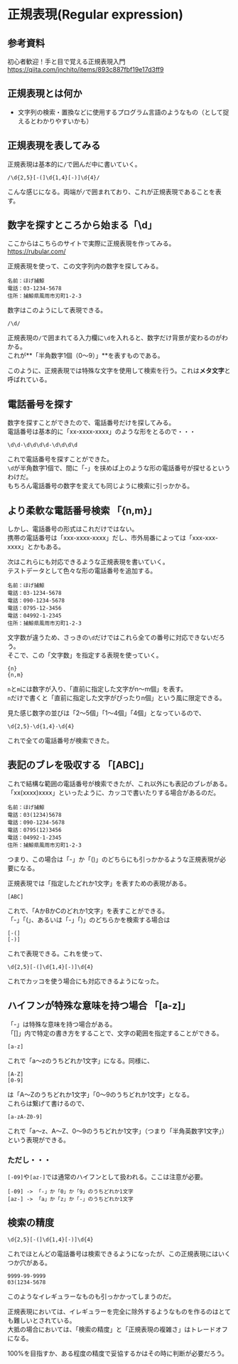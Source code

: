 # 正規表現(Regular expression)
## 参考資料
初心者歓迎！手と目で覚える正規表現入門  
<https://qiita.com/jnchito/items/893c887fbf19e17d3ff9>

## 正規表現とは何か
* 文字列の検索・置換などに使用するプログラム言語のようなもの（として捉えるとわかりやすいかも）

## 正規表現を表してみる
正規表現は基本的に`/`で囲んだ中に書いていく。

```
/\d{2,5}[-(]\d{1,4}[-)]\d{4}/
```

こんな感じになる。両端が`/`で囲まれており、これが正規表現であることを表す。

## 数字を探すところから始まる「\d」
ここからはこちらのサイトで実際に正規表現を作ってみる。  
<https://rubular.com/>

正規表現を使って、この文字列内の数字を探してみる。

```
名前：ほげ捕鯨
電話：03-1234-5678
住所：捕鯨県風雨市刃町1-2-3
```

数字はこのようにして表現できる。

```
/\d/
```

正規表現の`/`で囲まれてる入力欄に`\d`を入れると、数字だけ背景が変わるのがわかる。  
これが**「半角数字1個（0〜9）」**を表すものである。

このように、正規表現では特殊な文字を使用して検索を行う。これは**メタ文字**と呼ばれている。

## 電話番号を探す
数字を探すことができたので、電話番号だけを探してみる。  
電話番号は基本的に「xx-xxxx-xxxx」のような形をとるので・・・

```
\d\d-\d\d\d\d-\d\d\d\d
```

これで電話番号を探すことができた。  
`\d`が半角数字1個で、間に「-」を挟めば上のような形の電話番号が探せるというわけだ。  
もちろん電話番号の数字を変えても同じように検索に引っかかる。

## より柔軟な電話番号検索 「{n,m}」
しかし、電話番号の形式はこれだけではない。  
携帯の電話番号は「xxx-xxxx-xxxx」だし、市外局番によっては「xxx-xxx-xxxx」とかもある。

次はこれらにも対応できるような正規表現を書いていく。  
テストデータとして色々な形の電話番号を追加する。

```
名前：ほげ捕鯨
電話：03-1234-5678
電話：090-1234-5678
電話：0795-12-3456
電話：04992-1-2345
住所：捕鯨県風雨市刃町1-2-3
```

文字数が違うため、さっきの`\d`だけではこれら全ての番号に対応できないだろう。  
そこで、この「文字数」を指定する表現を使っていく。

```
{n}
{n,m}
```

`n`と`m`には数字が入り、「直前に指定した文字がn〜m個」を表す。  
`n`だけで書くと「直前に指定した文字がぴったりn個」という風に限定できる。

見た感じ数字の並びは「2〜5個」「1〜4個」「4個」となっているので、  

```
\d{2,5}-\d{1,4}-\d{4}
```

これで全ての電話番号が検索できた。

## 表記のブレを吸収する 「[ABC]」
これで結構な範囲の電話番号が検索できたが、これ以外にも表記のブレがある。  
「xx(xxxx)xxxx」といったように、カッコで書いたりする場合があるのだ。

```
名前：ほげ捕鯨
電話：03(1234)5678
電話：090-1234-5678
電話：0795(12)3456
電話：04992-1-2345
住所：捕鯨県風雨市刃町1-2-3
```

つまり、この場合は「-」か「()」のどちらにも引っかかるような正規表現が必要になる。

正規表現では「指定したどれか1文字」を表すための表現がある。

```
[ABC]
```

これで、「AかBかCのどれか1文字」を表すことができる。  
「-」「(」、あるいは「-」「)」のどちらかを検索する場合は

```
[-(]
[-)]
```

これで表現できる。これを使って、

```
\d{2,5}[-(]\d{1,4}[-)]\d{4}
```

これでカッコを使う場合にも対応できるようになった。

## ハイフンが特殊な意味を持つ場合 「[a-z]」
「-」は特殊な意味を持つ場合がある。  
「[]」内で特定の書き方をすることで、文字の範囲を指定することができる。

```
[a-z]
```

これで「a〜zのうちどれか1文字」になる。同様に、

```
[A-Z]
[0-9]
```

は「A〜Zのうちどれか1文字」「0〜9のうちどれか1文字」となる。  
これらは繋げて書けるので、

```
[a-zA-Z0-9]
```

これで「a〜z、A〜Z、0〜9のうちどれか1文字」（つまり「半角英数字1文字」）という表現ができる。

### ただし・・・
`[-09]`や`[az-]`では通常のハイフンとして扱われる。ここは注意が必要。

```
[-09] -> 「-」か「0」か「9」のうちどれか1文字
[az-] -> 「a」か「z」か「-」のうちどれか1文字
```

## 検索の精度
```
\d{2,5}[-(]\d{1,4}[-)]\d{4}
```
これでほとんどの電話番号は検索できるようになったが、この正規表現にはいくつか穴がある。

```
9999-99-9999
03(1234-5678
```
このようなイレギュラーなものも引っかかってしまうのだ。

正規表現においては、イレギュラーを完全に除外するようなものを作るのはとても難しいとされている。  
大抵の場合においては、「検索の精度」と「正規表現の複雑さ」はトレードオフになる。

100%を目指すか、ある程度の精度で妥協するかはその時に判断が必要だろう。